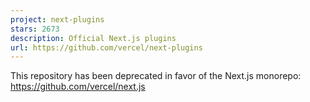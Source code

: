 ```yaml
---
project: next-plugins
stars: 2673
description: Official Next.js plugins
url: https://github.com/vercel/next-plugins
---
```


This repository has been deprecated in favor of the Next.js monorepo: https://github.com/vercel/next.js
